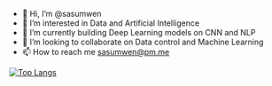 - 👋 Hi, I’m @sasumwen
- 👀 I’m interested in Data and Artificial Intelligence
- 🌱 I’m currently building Deep Learning models on CNN and NLP 
- 💞️ I’m looking to collaborate on Data control and Machine Learning
- 📫 How to reach me sasumwen@pm.me

[![Top Langs](https://github-readme-stats.vercel.app/api/top-langs/?username=sasumwen)](https://github.com/sasumwen/github-readme-stats)

<!---
sasumwen/sasumwen is a ✨ special ✨ repository because its `README.md` (this file) appears on your GitHub profile.
You can click the Preview link to take a look at your changes.
--->

